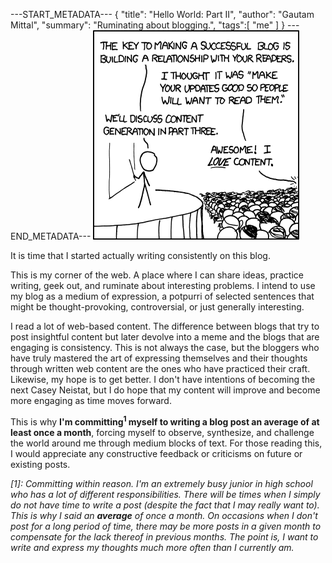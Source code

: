 ---START_METADATA---
{
  "title": "Hello World: Part II",
  "author": "Gautam Mittal",
  "summary": "Ruminating about blogging.",
  "tags":[
    "me"
  ]
}
---END_METADATA---
![Content is key.](/img/blogging.png)

It is time that I started actually writing consistently on this blog.

This is my corner of the web. A place where I can share ideas, practice writing, geek out, and ruminate about interesting problems. I intend to use my blog as a medium of expression, a potpurri of selected sentences that might be thought-provoking, controversial, or just generally interesting.

I read a lot of web-based content. The difference between blogs that try to post insightful content but later devolve into a meme and the blogs that are engaging is consistency. This is not always the case, but the bloggers who have truly mastered the art of expressing themselves and their thoughts through written web content are the ones who have practiced their craft. Likewise, my hope is to get better. I don't have intentions of becoming the next Casey Neistat, but I do hope that my content will improve and become more engaging as time moves forward.

This is why __I'm committing<sup>1</sup> myself to writing a blog post an average of at least once a month__, forcing myself to observe, synthesize, and challenge the world around me through medium blocks of text. For those reading this, I would appreciate any constructive feedback or criticisms on future or existing posts.

*[1]: Committing within reason. I'm an extremely busy junior in high school who has a lot of different responsibilities. There will be times when I simply do not have time to write a post (despite the fact that I may really want to). This is why I said an **average** of once a month. On occasions when I don't post for a long period of time, there may be more posts in a given month to compensate for the lack thereof in previous months. The point is, I want to write and express my thoughts much more often than I currently am.*
